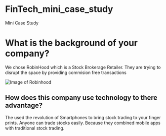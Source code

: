# FinTech_mini_case_study
Mini Case Study

# What is the background of your company?

We chose RobinHood which is a Stock Brokerage Retailer. They are trying to disrupt the space by providing commision free transactions

![Image of Robinhood](https://as1.ftcdn.net/jpg/04/09/41/92/500_F_409419256_bvR2s6s7hzFkv8FVmU5sbvAH0ZSdJHJl.jpg)

## How does this company use technology to there advantage?

The used the revolution of Smartphones to bring stock trading to your finger prints.  Anyone can trade stocks easily.  Because they combined mobile apps with traditional stock trading.
